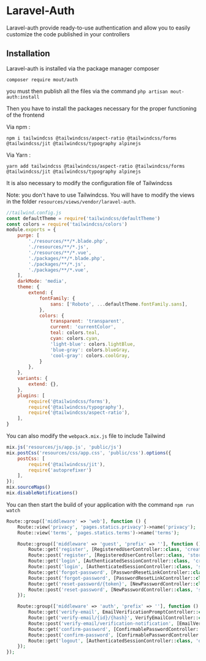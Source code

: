 # Laravel-Auth

Laravel-auth provide ready-to-use authentication and allow you to easily customize the code published in your controllers

## Installation

Laravel-auth is installed via the package manager composer

``composer require mout/auth``

you must then publish all the files via the command ``php artisan mout-auth:install``

Then you have to install the packages necessary for the proper functioning of the frontend

Via npm :

``npm i tailwindcss @tailwindcss/aspect-ratio @tailwindcss/forms @tailwindcss/jit @tailwindcss/typography alpinejs``

Via Yarn :

``yarn add tailwindcss @tailwindcss/aspect-ratio @tailwindcss/forms @tailwindcss/jit @tailwindcss/typography alpinejs``

It is also necessary to modify the configuration file of Tailwindcss

Note: you don't have to use Tailwindcss. You will have to modify the views in the folder ``resources/views/vendor/laravel-auth``.

```javascript
//tailwind.config.js
const defaultTheme = require('tailwindcss/defaultTheme')
const colors = require('tailwindcss/colors')
module.exports = {
    purge: [
        './resources/**/*.blade.php',
        './resources/**/*.js',
        './resources/**/*.vue',
        './packages/**/*.blade.php',
        './packages/**/*.js',
        './packages/**/*.vue',
    ],
    darkMode: 'media',
    theme: {
        extend: {
            fontFamily: {
                sans: ['Roboto', ...defaultTheme.fontFamily.sans],
            },
            colors: {
                transparent: 'transparent',
                current: 'currentColor',
                teal: colors.teal,
                cyan: colors.cyan,
                'light-blue': colors.lightBlue,
                'blue-gray': colors.blueGray,
                'cool-gray': colors.coolGray,
            }
        },
    },
    variants: {
        extend: {},
    },
    plugins: [
        require('@tailwindcss/forms'),
        require('@tailwindcss/typography'),
        require('@tailwindcss/aspect-ratio'),
    ],
}

```

You can also modify the ``webpack.mix.js`` file to include Tailwind

```javascript
mix.js('resources/js/app.js', 'public/js')
mix.postCss('resources/css/app.css', 'public/css').options({
    postCss: [
        require('@tailwindcss/jit'),
        require('autoprefixer')
    ],
});
mix.sourceMaps()
mix.disableNotifications()
```

You can then start the build of your application with the command ``npm run watch``

```php
Route::group(['middleware' => 'web'], function () {
    Route::view('privacy', 'pages.statics.privacy')->name('privacy');
    Route::view('terms', 'pages.statics.terms')->name('terms');

    Route::group(['middleware' => 'guest', 'prefix' => ''], function () {
        Route::get('register', [RegisteredUserController::class, 'create'])->name('register');
        Route::post('register', [RegisteredUserController::class, 'store']);
        Route::get('login', [AuthenticatedSessionController::class, 'create'])->name('login');
        Route::post('login', [AuthenticatedSessionController::class, 'store']);
        Route::get('forgot-password', [PasswordResetLinkController::class, 'create'])->name('password.request');
        Route::post('forgot-password', [PasswordResetLinkController::class, 'store'])->name('password.email');
        Route::get('reset-password/{token}', [NewPasswordController::class, 'create'])->name('password.reset');
        Route::post('reset-password', [NewPasswordController::class, 'store'])->name('password.update');
    });

    Route::group(['middleware' => 'auth', 'prefix' => ''], function () {
        Route::get('verify-email', EmailVerificationPromptController::class)->name('verification.notice');
        Route::get('verify-email/{id}/{hash}', VerifyEmailController::class)->middleware(['signed', 'throttle:6,1'])->name('verification.verify');
        Route::post('verify-email/verification-notification', [EmailVerificationNotificationController::class, 'store'])->middleware(['throttle:6,1'])->name('verification.send');
        Route::get('confirm-password', [ConfirmablePasswordController::class, 'show'])->name('password.confirm');
        Route::post('confirm-password', [ConfirmablePasswordController::class, 'store']);
        Route::get('logout', [AuthenticatedSessionController::class, 'destroy'])->name('logout');
    });
});
```
